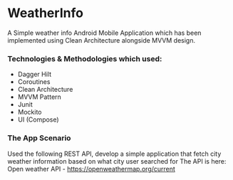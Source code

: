 # WeatherInfo

A Simple weather info Android Mobile Application which has been implemented using Clean Architecture alongside MVVM design.


### Technologies & Methodologies which used:

- Dagger Hilt
- Coroutines
- Clean Architecture
- MVVM Pattern
- Junit
- Mockito
- UI (Compose)


### The App Scenario

Used the following REST API, develop a simple application that fetch city weather information based on what city user searched for
The API is here: Open weather API - https://openweathermap.org/current